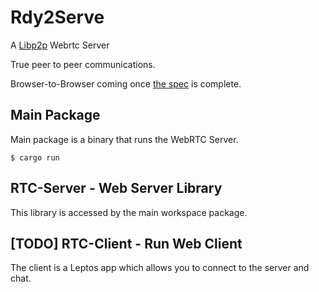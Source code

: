 # Rdy2Serve

A [Libp2p](https://docs.rs/crate/libp2p) Webrtc Server

True peer to peer communications.

Browser-to-Browser coming once [the spec](https://github.com/libp2p/specs/issues/475) is complete.

## Main Package

Main package is a binary that runs the WebRTC Server.

`$ cargo run`

## RTC-Server - Web Server Library

This library is accessed by the main workspace package.

## [TODO] RTC-Client - Run Web Client

The client is a Leptos app which allows you to connect to the server and chat.
